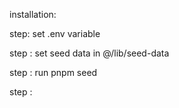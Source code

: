 installation:

step: set .env variable

step : set seed data in @/lib/seed-data

step : run
pnpm seed

step :
